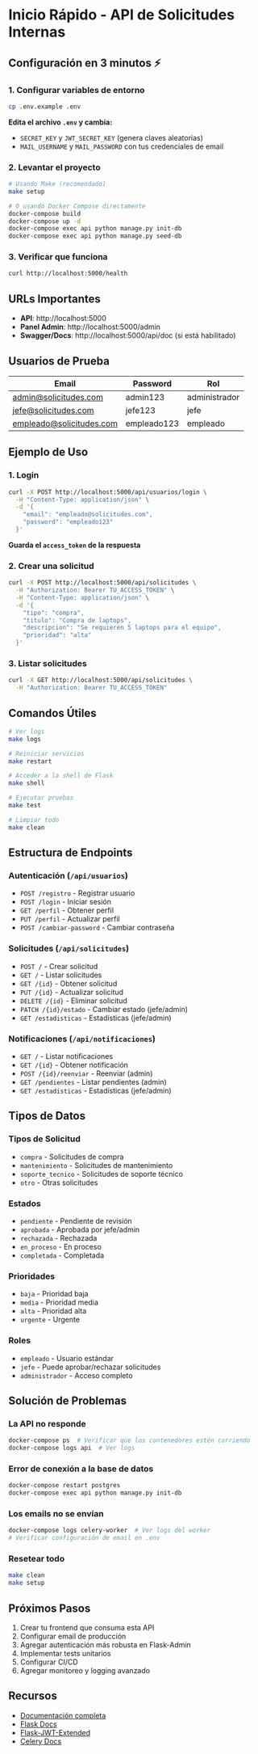 # Inicio Rápido - API de Solicitudes Internas

## Configuración en 3 minutos ⚡

### 1. Configurar variables de entorno

```bash
cp .env.example .env
```

**Edita el archivo `.env` y cambia:**
- `SECRET_KEY` y `JWT_SECRET_KEY` (genera claves aleatorias)
- `MAIL_USERNAME` y `MAIL_PASSWORD` con tus credenciales de email

### 2. Levantar el proyecto

```bash
# Usando Make (recomendado)
make setup

# O usando Docker Compose directamente
docker-compose build
docker-compose up -d
docker-compose exec api python manage.py init-db
docker-compose exec api python manage.py seed-db
```

### 3. Verificar que funciona

```bash
curl http://localhost:5000/health
```

## URLs Importantes

- **API**: http://localhost:5000
- **Panel Admin**: http://localhost:5000/admin
- **Swagger/Docs**: http://localhost:5000/api/doc (si está habilitado)

## Usuarios de Prueba

| Email | Password | Rol |
|-------|----------|-----|
| admin@solicitudes.com | admin123 | administrador |
| jefe@solicitudes.com | jefe123 | jefe |
| empleado@solicitudes.com | empleado123 | empleado |

## Ejemplo de Uso

### 1. Login

```bash
curl -X POST http://localhost:5000/api/usuarios/login \
  -H "Content-Type: application/json" \
  -d '{
    "email": "empleado@solicitudes.com",
    "password": "empleado123"
  }'
```

**Guarda el `access_token` de la respuesta**

### 2. Crear una solicitud

```bash
curl -X POST http://localhost:5000/api/solicitudes \
  -H "Authorization: Bearer TU_ACCESS_TOKEN" \
  -H "Content-Type: application/json" \
  -d '{
    "tipo": "compra",
    "titulo": "Compra de laptops",
    "descripcion": "Se requieren 5 laptops para el equipo",
    "prioridad": "alta"
  }'
```

### 3. Listar solicitudes

```bash
curl -X GET http://localhost:5000/api/solicitudes \
  -H "Authorization: Bearer TU_ACCESS_TOKEN"
```

## Comandos Útiles

```bash
# Ver logs
make logs

# Reiniciar servicios
make restart

# Acceder a la shell de Flask
make shell

# Ejecutar pruebas
make test

# Limpiar todo
make clean
```

## Estructura de Endpoints

### Autenticación (`/api/usuarios`)
- `POST /registro` - Registrar usuario
- `POST /login` - Iniciar sesión
- `GET /perfil` - Obtener perfil
- `PUT /perfil` - Actualizar perfil
- `POST /cambiar-password` - Cambiar contraseña

### Solicitudes (`/api/solicitudes`)
- `POST /` - Crear solicitud
- `GET /` - Listar solicitudes
- `GET /{id}` - Obtener solicitud
- `PUT /{id}` - Actualizar solicitud
- `DELETE /{id}` - Eliminar solicitud
- `PATCH /{id}/estado` - Cambiar estado (jefe/admin)
- `GET /estadisticas` - Estadísticas (jefe/admin)

### Notificaciones (`/api/notificaciones`)
- `GET /` - Listar notificaciones
- `GET /{id}` - Obtener notificación
- `POST /{id}/reenviar` - Reenviar (admin)
- `GET /pendientes` - Listar pendientes (admin)
- `GET /estadisticas` - Estadísticas (jefe/admin)

## Tipos de Datos

### Tipos de Solicitud
- `compra` - Solicitudes de compra
- `mantenimiento` - Solicitudes de mantenimiento
- `soporte_tecnico` - Solicitudes de soporte técnico
- `otro` - Otras solicitudes

### Estados
- `pendiente` - Pendiente de revisión
- `aprobada` - Aprobada por jefe/admin
- `rechazada` - Rechazada
- `en_proceso` - En proceso
- `completada` - Completada

### Prioridades
- `baja` - Prioridad baja
- `media` - Prioridad media
- `alta` - Prioridad alta
- `urgente` - Urgente

### Roles
- `empleado` - Usuario estándar
- `jefe` - Puede aprobar/rechazar solicitudes
- `administrador` - Acceso completo

## Solución de Problemas

### La API no responde
```bash
docker-compose ps  # Verificar que los contenedores estén corriendo
docker-compose logs api  # Ver logs
```

### Error de conexión a la base de datos
```bash
docker-compose restart postgres
docker-compose exec api python manage.py init-db
```

### Los emails no se envían
```bash
docker-compose logs celery-worker  # Ver logs del worker
# Verificar configuración de email en .env
```

### Resetear todo
```bash
make clean
make setup
```

## Próximos Pasos

1. Crear tu frontend que consuma esta API
2. Configurar email de producción
3. Agregar autenticación más robusta en Flask-Admin
4. Implementar tests unitarios
5. Configurar CI/CD
6. Agregar monitoreo y logging avanzado

## Recursos

- [Documentación completa](./README.md)
- [Flask Docs](https://flask.palletsprojects.com/)
- [Flask-JWT-Extended](https://flask-jwt-extended.readthedocs.io/)
- [Celery Docs](https://docs.celeryproject.org/)
